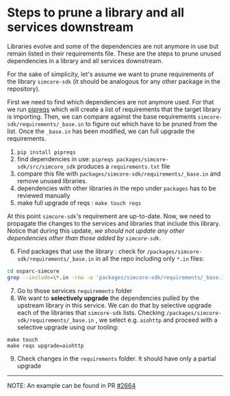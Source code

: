 
# Steps to prune a library and all services downstream


Libraries evolve and some of the dependencies are not anymore in use but remain listed in their requirements file. These are the steps to prune unused dependencies in a library and all services downstream.

For the sake of simplicity, let's assume we want to prune requirements of the library ``simcore-sdk`` (it should be analogous for any other package in the repository).


First we need to find which dependencies are not anymore used. For that we run [pipreqs](https://github.com/bndr/pipreqs) which will create a list of requirements that the target library is importing. Then, we can compare against the base requirements ``simcore-sdk/requirements/_base.in`` to figure out which have to be pruned from the list. Once the ``_base.in`` has been modified, we can full upgrade the requirements.


1. ``pip install pipreqs``
1. find dependencies in use: ``pipreqs packages/simcore-sdk/src/simcore_sdk`` produces a ``requirements.txt`` file
1. compare this file with ``packages/simcore-sdk/requirements/_base.in`` and remove unused libraries.
1. dependencies with other libraries in the repo under ``packages`` has to be reviewed manually
1. make full upgrade of reqs : ``make touch reqs``


At this point ``simcore-sdk``'s requirement are up-to-date. Now, we need to propagate the changes to the services and libraries that include this library. Notice that during this update, *we should not update any other dependencies other than those added by ``simcore-sdk``*.


6. Find packages that use the library : check for ``/packages/simcore-sdk/requirements/_base.in`` in all the repo including only ``*.in`` files:
  ```bash
  cd osparc-simcore
  grep --include=\*.in -rnw -e 'packages/simcore-sdk/requirements/_base.in' .
  ```
7. Go to those services ``requirements`` folder
1. We want to **selectively upgrade** the dependencies pulled by the upstream library in this service. We can do that by selective upgrade each of the libraries that ``simcore-sdk`` lists. Checking ``/packages/simcore-sdk/requirements/_base.in`` , we select e.g. ``aiohttp`` and proceed with a selective upgrade using our tooling:
```
make touch
make reqs upgrade=aiohttp
```
9. Check changes in the ``requirements`` folder. It should have only a partial upgrade



----

NOTE: An example can be found in PR [#2664](https://github.com/ITISFoundation/osparc-simcore/pull/2664)

